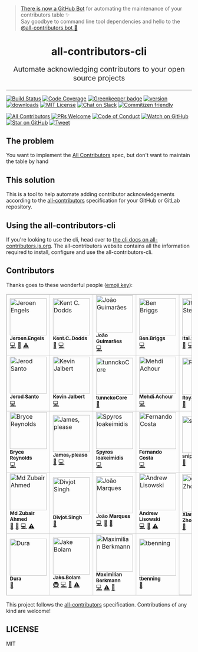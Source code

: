 > [There is now a GitHub Bot](https://github.com/all-contributors/all-contributors-bot) for automating the maintenance of your contributors table ✨<br />Say goodbye to command line tool dependencies and hello to the [@all-contributors bot 🤖](https://github.com/all-contributors/all-contributors-bot)

<h1 align="center">
  all-contributors-cli
</h1>
<p align="center" style="font-size: 1.2rem;">Automate acknowledging contributors to your open source projects</p>

<hr />

[![Build Status][build-badge]][build]
[![Code Coverage][coverage-badge]][coverage]
[![Greenkeeper badge](https://badges.greenkeeper.io/all-contributors/all-contributors-cli.svg)](https://greenkeeper.io/)
[![version][version-badge]][package] [![downloads][downloads-badge]][downloads]
[![MIT License][license-badge]][license]
[![Chat on Slack][chat-badge]][chat]
[![Commitizen friendly](https://img.shields.io/badge/commitizen-friendly-brightgreen.svg)](http://commitizen.github.io/cz-cli/)

[![All Contributors](https://img.shields.io/badge/all_contributors-28-orange.svg?style=flat-square)](#contributors)
[![PRs Welcome][prs-badge]][prs] [![Code of Conduct][coc-badge]][coc]
[![Watch on GitHub][github-watch-badge]][github-watch]
[![Star on GitHub][github-star-badge]][github-star]
[![Tweet][twitter-badge]][twitter]

## The problem

You want to implement the [All Contributors][all-contributors] spec, but don't
want to maintain the table by hand

## This solution

This is a tool to help automate adding contributor acknowledgements according to
the [all-contributors](https://github.com/all-contributors/all-contributors)
specification for your GitHub or GitLab repository.

## Using the all-contributors-cli

If you're looking to use the cli, head over to [the cli docs on all-contributors.js.org](https://all-contributors.js.org/docs/en/cli/overview). The all-contributors website contains all the information required to install, configure and use the all-contributors-cli.

## Contributors

Thanks goes to these wonderful people
([emoji key](https://github.com/all-contributors/all-contributors#emoji-key)):

<!-- ALL-CONTRIBUTORS-LIST:START - Do not remove or modify this section -->
<!-- prettier-ignore -->
<style>#emoji-table, #emoji-table td { border: 1px solid #ccc; }</style><table id="emoji-table" cellspacing=0 cellpadding=1><tr><td><a href="https://github.com/jfmengels"><img src="https://avatars.githubusercontent.com/u/3869412?v=3" width="100px;" alt="Jeroen Engels"/><br><sub><b>Jeroen Engels</b></sub></a><br><a href="https://github.com/all-contributors/all-contributors-cli/commits?author=jfmengels" alt="Code">💻</a> <a href="https://github.com/all-contributors/all-contributors-cli/commits?author=jfmengels" alt="Documentation">📖</a> <a href="https://github.com/all-contributors/all-contributors-cli/commits?author=jfmengels" alt="Tests">⚠️</a></td><td><a href="http://kentcdodds.com/"><img src="https://avatars.githubusercontent.com/u/1500684?v=3" width="100px;" alt="Kent C. Dodds"/><br><sub><b>Kent C. Dodds</b></sub></a><br><a href="https://github.com/all-contributors/all-contributors-cli/commits?author=kentcdodds" alt="Documentation">📖</a> <a href="https://github.com/all-contributors/all-contributors-cli/commits?author=kentcdodds" alt="Code">💻</a></td><td><a href="https://github.com/jccguimaraes"><img src="https://avatars.githubusercontent.com/u/14871650?v=3" width="100px;" alt="João Guimarães"/><br><sub><b>João Guimarães</b></sub></a><br><a href="https://github.com/all-contributors/all-contributors-cli/commits?author=jccguimaraes" alt="Code">💻</a></td><td><a href="http://beneb.info"><img src="https://avatars.githubusercontent.com/u/1282980?v=3" width="100px;" alt="Ben Briggs"/><br><sub><b>Ben Briggs</b></sub></a><br><a href="https://github.com/all-contributors/all-contributors-cli/commits?author=ben-eb" alt="Code">💻</a></td><td><a href="https://github.com/itaisteinherz"><img src="https://avatars.githubusercontent.com/u/22768990?v=3" width="100px;" alt="Itai Steinherz"/><br><sub><b>Itai Steinherz</b></sub></a><br><a href="https://github.com/all-contributors/all-contributors-cli/commits?author=itaisteinherz" alt="Documentation">📖</a> <a href="https://github.com/all-contributors/all-contributors-cli/commits?author=itaisteinherz" alt="Code">💻</a></td><td><a href="https://github.com/alexjoverm"><img src="https://avatars.githubusercontent.com/u/5701162?v=3" width="100px;" alt="Alex Jover"/><br><sub><b>Alex Jover</b></sub></a><br><a href="https://github.com/all-contributors/all-contributors-cli/commits?author=alexjoverm" alt="Code">💻</a> <a href="https://github.com/all-contributors/all-contributors-cli/commits?author=alexjoverm" alt="Documentation">📖</a></td></tr><tr><td><a href="https://jerodsanto.net"><img src="https://avatars3.githubusercontent.com/u/8212?v=3" width="100px;" alt="Jerod Santo"/><br><sub><b>Jerod Santo</b></sub></a><br><a href="https://github.com/all-contributors/all-contributors-cli/commits?author=jerodsanto" alt="Code">💻</a></td><td><a href="https://github.com/kevinjalbert"><img src="https://avatars1.githubusercontent.com/u/574871?v=3" width="100px;" alt="Kevin Jalbert"/><br><sub><b>Kevin Jalbert</b></sub></a><br><a href="https://github.com/all-contributors/all-contributors-cli/commits?author=kevinjalbert" alt="Code">💻</a></td><td><a href="https://i.am.charlike.online"><img src="https://avatars3.githubusercontent.com/u/5038030?v=4" width="100px;" alt="tunnckoCore"/><br><sub><b>tunnckoCore</b></sub></a><br><a href="#tool-charlike" alt="Tools">🔧</a></td><td><a href="https://machour.idk.tn/"><img src="https://avatars2.githubusercontent.com/u/304450?v=4" width="100px;" alt="Mehdi Achour"/><br><sub><b>Mehdi Achour</b></sub></a><br><a href="https://github.com/all-contributors/all-contributors-cli/commits?author=machour" alt="Code">💻</a></td><td><a href="https://codsen.com"><img src="https://avatars1.githubusercontent.com/u/8344688?v=4" width="100px;" alt="Roy Revelt"/><br><sub><b>Roy Revelt</b></sub></a><br><a href="https://github.com/all-contributors/all-contributors-cli/issues?q=author%3Arevelt" alt="Bug reports">🐛</a></td><td><a href="https://github.com/chrisinajar"><img src="https://avatars1.githubusercontent.com/u/422331?v=4" width="100px;" alt="Chris Vickery"/><br><sub><b>Chris Vickery</b></sub></a><br><a href="https://github.com/all-contributors/all-contributors-cli/commits?author=chrisinajar" alt="Code">💻</a></td></tr><tr><td><a href="https://github.com/brycereynolds"><img src="https://avatars2.githubusercontent.com/u/1026002?v=4" width="100px;" alt="Bryce Reynolds"/><br><sub><b>Bryce Reynolds</b></sub></a><br><a href="https://github.com/all-contributors/all-contributors-cli/commits?author=brycereynolds" alt="Code">💻</a></td><td><a href="http://www.jmeas.com"><img src="https://avatars3.githubusercontent.com/u/2322305?v=4" width="100px;" alt="James, please"/><br><sub><b>James, please</b></sub></a><br><a href="#ideas-jmeas" alt="Ideas, Planning, & Feedback">🤔</a> <a href="https://github.com/all-contributors/all-contributors-cli/commits?author=jmeas" alt="Code">💻</a></td><td><a href="http://www.spyros.io"><img src="https://avatars3.githubusercontent.com/u/1057324?v=4" width="100px;" alt="Spyros Ioakeimidis"/><br><sub><b>Spyros Ioakeimidis</b></sub></a><br><a href="https://github.com/all-contributors/all-contributors-cli/commits?author=spirosikmd" alt="Code">💻</a></td><td><a href="https://github.com/fadc80"><img src="https://avatars3.githubusercontent.com/u/12335761?v=4" width="100px;" alt="Fernando Costa"/><br><sub><b>Fernando Costa</b></sub></a><br><a href="https://github.com/all-contributors/all-contributors-cli/commits?author=fadc80" alt="Code">💻</a></td><td><a href="https://snipe.net"><img src="https://avatars0.githubusercontent.com/u/197404?v=4" width="100px;" alt="snipe"/><br><sub><b>snipe</b></sub></a><br><a href="https://github.com/all-contributors/all-contributors-cli/commits?author=snipe" alt="Documentation">📖</a></td><td><a href="http://gantlaborde.com/"><img src="https://avatars0.githubusercontent.com/u/997157?v=4" width="100px;" alt="Gant Laborde"/><br><sub><b>Gant Laborde</b></sub></a><br><a href="https://github.com/all-contributors/all-contributors-cli/commits?author=GantMan" alt="Code">💻</a></td></tr><tr><td><a href="https://in.linkedin.com/in/mzubairahmed"><img src="https://avatars2.githubusercontent.com/u/17708702?v=4" width="100px;" alt="Md Zubair Ahmed"/><br><sub><b>Md Zubair Ahmed</b></sub></a><br><a href="https://github.com/all-contributors/all-contributors-cli/commits?author=M-ZubairAhmed" alt="Documentation">📖</a> <a href="https://github.com/all-contributors/all-contributors-cli/issues?q=author%3AM-ZubairAhmed" alt="Bug reports">🐛</a> <a href="https://github.com/all-contributors/all-contributors-cli/commits?author=M-ZubairAhmed" alt="Code">💻</a> <a href="https://github.com/all-contributors/all-contributors-cli/commits?author=M-ZubairAhmed" alt="Tests">⚠️</a></td><td><a href="http://bogas04.github.io"><img src="https://avatars3.githubusercontent.com/u/6177621?v=4" width="100px;" alt="Divjot Singh"/><br><sub><b>Divjot Singh</b></sub></a><br><a href="https://github.com/all-contributors/all-contributors-cli/commits?author=bogas04" alt="Documentation">📖</a></td><td><a href="https://github.com/tigermarques"><img src="https://avatars0.githubusercontent.com/u/15315098?v=4" width="100px;" alt="João Marques"/><br><sub><b>João Marques</b></sub></a><br><a href="https://github.com/all-contributors/all-contributors-cli/commits?author=tigermarques" alt="Code">💻</a> <a href="https://github.com/all-contributors/all-contributors-cli/commits?author=tigermarques" alt="Documentation">📖</a> <a href="#ideas-tigermarques" alt="Ideas, Planning, & Feedback">🤔</a></td><td><a href="http://hipstersmoothie.com"><img src="https://avatars3.githubusercontent.com/u/1192452?v=4" width="100px;" alt="Andrew Lisowski"/><br><sub><b>Andrew Lisowski</b></sub></a><br><a href="https://github.com/all-contributors/all-contributors-cli/commits?author=hipstersmoothie" alt="Code">💻</a> <a href="https://github.com/all-contributors/all-contributors-cli/commits?author=hipstersmoothie" alt="Documentation">📖</a> <a href="https://github.com/all-contributors/all-contributors-cli/commits?author=hipstersmoothie" alt="Tests">⚠️</a></td><td><a href="https://github.com/chinesedfan"><img src="https://avatars3.githubusercontent.com/u/1736154?v=4" width="100px;" alt="Xianming Zhong"/><br><sub><b>Xianming Zhong</b></sub></a><br><a href="https://github.com/all-contributors/all-contributors-cli/commits?author=chinesedfan" alt="Documentation">📖</a></td><td><a href="https://github.com/xuchaoying"><img src="https://avatars2.githubusercontent.com/u/8073251?v=4" width="100px;" alt="C.Y.Xu"/><br><sub><b>C.Y.Xu</b></sub></a><br><a href="https://github.com/all-contributors/all-contributors-cli/commits?author=xuchaoying" alt="Code">💻</a></td></tr><tr><td><a href="https://github.com/chris-dura"><img src="https://avatars3.githubusercontent.com/u/3680914?v=4" width="100px;" alt="Dura"/><br><sub><b>Dura</b></sub></a><br><a href="https://github.com/all-contributors/all-contributors-cli/commits?author=chris-dura" alt="Documentation">📖</a></td><td><a href="https://jakebolam.com"><img src="https://avatars2.githubusercontent.com/u/3534236?v=4" width="100px;" alt="Jake Bolam"/><br><sub><b>Jake Bolam</b></sub></a><br><a href="#infra-jakebolam" alt="Infrastructure (Hosting, Build-Tools, etc)">🚇</a> <a href="https://github.com/all-contributors/all-contributors-cli/commits?author=jakebolam" alt="Code">💻</a> <a href="https://github.com/all-contributors/all-contributors-cli/commits?author=jakebolam" alt="Documentation">📖</a> <a href="https://github.com/all-contributors/all-contributors-cli/commits?author=jakebolam" alt="Tests">⚠️</a></td><td><a href="http://maxcubing.wordpress.com"><img src="https://avatars0.githubusercontent.com/u/8260834?v=4" width="100px;" alt="Maximilian Berkmann"/><br><sub><b>Maximilian Berkmann</b></sub></a><br><a href="https://github.com/all-contributors/all-contributors-cli/commits?author=Berkmann18" alt="Code">💻</a> <a href="https://github.com/all-contributors/all-contributors-cli/commits?author=Berkmann18" alt="Tests">⚠️</a> <a href="https://github.com/all-contributors/all-contributors-cli/commits?author=Berkmann18" alt="Documentation">📖</a></td><td><a href="https://github.com/tbenning"><img src="https://avatars2.githubusercontent.com/u/7265547?v=4" width="100px;" alt="tbenning"/><br><sub><b>tbenning</b></sub></a><br><a href="#design-tbenning" alt="Design">🎨</a></td></tr></table>
<!-- ALL-CONTRIBUTORS-LIST:END -->

This project follows the
[all-contributors](https://github.com/all-contributors/all-contributors)
specification. Contributions of any kind are welcome!

## LICENSE

MIT

[npm]: https://www.npmjs.com/
[node]: https://nodejs.org
[chat-badge]: https://img.shields.io/badge/slack-join-ff69b4.svg?style=flat-square
[chat]: https://join.slack.com/t/all-contributors/shared_invite/enQtNTE3ODMyMTA4NTk0LTUwZDMxZGZkMmViMzYzYzk2YTM2NjRkZGM5Yzc0ZTc5NmYzNWY3Y2Q0ZTY3ZmFhZDgyY2E3ZmIzNWQwMTUxZmE
[build-badge]: https://img.shields.io/circleci/project/all-contributors/all-contributors-cli/master.svg?style=flat-square
[build]: https://circleci.com/gh/all-contributors/all-contributors-cli
[coverage-badge]: https://img.shields.io/codecov/c/github/all-contributors/all-contributors-cli.svg?style=flat-square
[coverage]: https://codecov.io/github/all-contributors/all-contributors-cli
[version-badge]: https://img.shields.io/npm/v/all-contributors-cli.svg?style=flat-square
[package]: https://www.npmjs.com/package/all-contributors-cli
[downloads-badge]: https://img.shields.io/npm/dm/all-contributors-cli.svg?style=flat-square
[downloads]: http://www.npmtrends.com/all-contributors-cli
[license-badge]: https://img.shields.io/npm/l/all-contributors-cli.svg?style=flat-square
[license]: https://github.com/all-contributors/all-contributors-cli/blob/master/other/LICENSE
[prs-badge]: https://img.shields.io/badge/PRs-welcome-brightgreen.svg?style=flat-square
[prs]: http://makeapullrequest.com
[coc-badge]: https://img.shields.io/badge/code%20of-conduct-ff69b4.svg?style=flat-square
[coc]: https://github.com/all-contributors/all-contributors-cli/blob/master/other/CODE_OF_CONDUCT.md
[github-watch-badge]: https://img.shields.io/github/watchers/all-contributors/all-contributors-cli.svg?style=social
[github-watch]: https://github.com/all-contributors/all-contributors-cli/watchers
[github-star-badge]: https://img.shields.io/github/stars/all-contributors/all-contributors-cli.svg?style=social
[github-star]: https://github.com/all-contributors/all-contributors-cli/stargazers
[twitter]: https://twitter.com/intent/tweet?text=Check%20out%20all-contributors-cli!%20https://github.com/all-contributors/all-contributors-cli%20%F0%9F%91%8D
[twitter-badge]: https://img.shields.io/twitter/url/https/github.com/all-contributors/all-contributors-cli.svg?style=social
[emojis]: https://github.com/all-contributors/all-contributors#emoji-key
[all-contributors]: https://github.com/all-contributors/all-contributors
